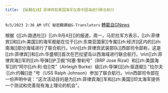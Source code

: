 ```yaml
---
title: 【秘翻在线】菲律宾和美国海军在南中国海进行联合航行
---
```

`9/5/2023 2:36 AM UTC 秘密翻譯組G-Translators` [轉載自GNews](https://gnews.org/articles/1645397)

根据《[[zh:路透社]]》[[zh:9月4日]]的报道，周一，马尼拉军方表示，[[zh:菲律宾]]和[[zh:美国]]的海军舰艇在位于[[zh:东南亚国家]]专属[[zh:经济]]区内的[[zh:南海]]部分海域进行了联合航行。\n\n[[zh:菲律宾武装部队]]西部司令部称，这是[[zh:菲律宾]]和[[zh:华盛顿]]首次在巴拉望岛以西海域进行联合航行。\n\n[[zh:菲律宾海]]军的[[zh:导弹]]护卫舰“何塞·黎刹号”（BRP Jose Rizal）和[[zh:美国海军]]的“阿尔[[zh:利·伯]]克”（Alrleigh Burke）级[[zh:导弹]][[zh:驱逐舰]] \"拉尔夫·[[zh:约翰]]逊 \"号（USS Ralph Johnson）参加了联合航行。\n\n西部司令部在一份声明中说：“这次活动目的是为[[zh:菲律宾海]]军和[[zh:美国]]印太海军提供一个测试和完善现有海上理论的机会”。
